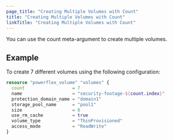 ```yaml
---
page_title: "Creating Multiple Volumes with Count"
title: "Creating Multiple Volumes with Count"
linkTitle: "Creating Multiple Volumes with Count"
---
```


<!--
Copyright (c) 2023 Dell Inc., or its subsidiaries. All Rights Reserved.

Licensed under the Mozilla Public License Version 2.0 (the "License");
you may not use this file except in compliance with the License.
You may obtain a copy of the License at

    http://mozilla.org/MPL/2.0/


Unless required by applicable law or agreed to in writing, software
distributed under the License is distributed on an "AS IS" BASIS,
WITHOUT WARRANTIES OR CONDITIONS OF ANY KIND, either express or implied.
See the License for the specific language governing permissions and
limitations under the License.
-->

You can use the count meta-argument to create multiple volumes.

## Example

To create 7 different volumes using the following configuration:

```terraform
resource "powerflex_volume" "volumes" {
  count                  = 7
  name                   = "security-footage-${count.index}"
  protection_domain_name = "domain1"
  storage_pool_name      = "pool1"
  size                   = 8
  use_rm_cache           = true
  volume_type            = "ThinProvisioned"
  access_mode            = "ReadWrite"
}
```
